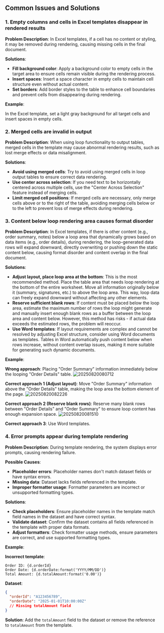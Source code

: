 ## Common Issues and Solutions

### 1. Empty columns and cells in Excel templates disappear in rendered results

**Problem Description**: In Excel templates, if a cell has no content or styling, it may be removed during rendering, causing missing cells in the final document.

**Solutions**:

- **Fill background color**: Apply a background color to empty cells in the target area to ensure cells remain visible during the rendering process.
- **Insert spaces**: Insert a space character in empty cells to maintain cell structure even without actual content.
- **Set borders**: Add border styles to the table to enhance cell boundaries and prevent cells from disappearing during rendering.

**Example**:

In the Excel template, set a light gray background for all target cells and insert spaces in empty cells.

### 2. Merged cells are invalid in output

**Problem Description**: When using loop functionality to output tables, merged cells in the template may cause abnormal rendering results, such as lost merge effects or data misalignment.

**Solutions**:

- **Avoid using merged cells**: Try to avoid using merged cells in loop output tables to ensure correct data rendering.
- **Use center across selection**: If you need text to be horizontally centered across multiple cells, use the "Center Across Selection" feature instead of merging cells.
- **Limit merged cell positions**: If merged cells are necessary, only merge cells above or to the right of the table, avoiding merging cells below or to the left to prevent loss of merge effects during rendering.



### 3. Content below loop rendering area causes format disorder

**Problem Description**: In Excel templates, if there is other content (e.g., order summary, notes) below a loop area that dynamically grows based on data items (e.g., order details), during rendering, the loop-generated data rows will expand downward, directly overwriting or pushing down the static content below, causing format disorder and content overlap in the final document.

**Solutions**:

  * **Adjust layout, place loop area at the bottom**: This is the most recommended method. Place the table area that needs loop rendering at the bottom of the entire worksheet. Move all information originally below it (summary, signatures, etc.) to above the loop area. This way, loop data can freely expand downward without affecting any other elements.
  * **Reserve sufficient blank rows**: If content must be placed below the loop area, estimate the maximum number of rows the loop might generate and manually insert enough blank rows as a buffer between the loop area and content below. However, this method has risks - if actual data exceeds the estimated rows, the problem will reoccur.
  * **Use Word templates**: If layout requirements are complex and cannot be resolved by adjusting Excel structure, consider using Word documents as templates. Tables in Word automatically push content below when rows increase, without content overlap issues, making it more suitable for generating such dynamic documents.

**Example**:

**Wrong approach**: Placing "Order Summary" information immediately below the looping "Order Details" table.
![20250820080712](https://static-docs.nocobase.com/20250820080712.png)

**Correct approach 1 (Adjust layout)**: Move "Order Summary" information above the "Order Details" table, making the loop area the bottom element of the page.
![20250820082226](https://static-docs.nocobase.com/20250820082226.png)

**Correct approach 2 (Reserve blank rows)**: Reserve many blank rows between "Order Details" and "Order Summary" to ensure loop content has enough expansion space.
![20250820081510](https://static-docs.nocobase.com/20250820081510.png)

**Correct approach 3**: Use Word templates.





### 4. Error prompts appear during template rendering

**Problem Description**: During template rendering, the system displays error prompts, causing rendering failure.

**Possible Causes**:

- **Placeholder errors**: Placeholder names don't match dataset fields or have syntax errors.
- **Missing data**: Dataset lacks fields referenced in the template.
- **Improper formatter usage**: Formatter parameters are incorrect or unsupported formatting types.

**Solutions**:

- **Check placeholders**: Ensure placeholder names in the template match field names in the dataset and have correct syntax.
- **Validate dataset**: Confirm the dataset contains all fields referenced in the template with proper data formats.
- **Adjust formatters**: Check formatter usage methods, ensure parameters are correct, and use supported formatting types.

**Example**:

**Incorrect template**:
```
Order ID: {d.orderId}
Order Date: {d.orderDate:format('YYYY/MM/DD')}
Total Amount: {d.totalAmount:format('0.00')}
```

**Dataset**:
```json
{
  "orderId": "A123456789",
  "orderDate": "2025-01-01T10:00:00Z"
  // Missing totalAmount field
}
```

**Solution**: Add the `totalAmount` field to the dataset or remove the reference to `totalAmount` from the template.

